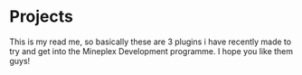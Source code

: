 # Projects
This is my read me, so basically these are 3 plugins i have recently made to try and get into the Mineplex Development 
programme. I hope you like them guys!
